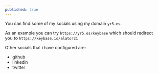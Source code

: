 ```yaml
---
published: true
---
```

You can find some of my socials using my domain `yr5.es`.

As an example you can try `https://yr5.es/keybase` which should redirect you to `https://keybase.io/alator21`

Other socials that i have configured are:

- github
- linkedin
- twitter
